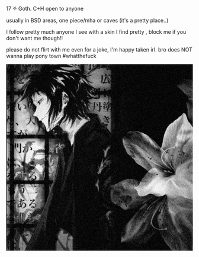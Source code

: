 17 ⛧ Goth. C+H open to anyone

usually in BSD areas, one piece/mha or caves (it's a pretty place..)


I follow pretty much anyone I see with a skin I find pretty , block me if you don't want me though!!

please do not flirt with me even for a joke, I'm happy taken irl. bro does NOT wanna play pony town #whatthefuck

![image](https://github.com/kittipawz/kittipawz/blob/5a47d97b1b61a2371868557e5ba74544525a4e82/2e5c6eb8d425ed62eb31a21b2b3527c0.jpg) 
